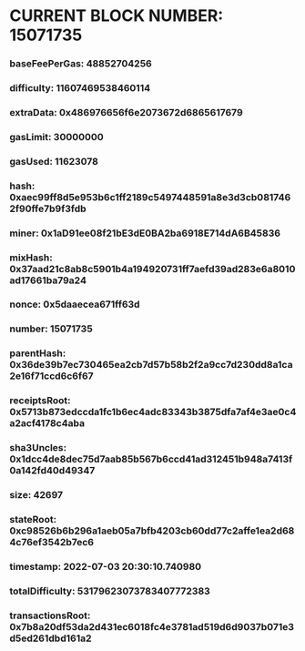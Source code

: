 # CURRENT BLOCK NUMBER: 15071735

### baseFeePerGas: 48852704256
### difficulty: 11607469538460114
### extraData: 0x486976656f6e2073672d6865617679
### gasLimit: 30000000
### gasUsed: 11623078
### hash: 0xaec99ff8d5e953b6c1ff2189c5497448591a8e3d3cb0817462f90ffe7b9f3fdb
### miner: 0x1aD91ee08f21bE3dE0BA2ba6918E714dA6B45836
### mixHash: 0x37aad21c8ab8c5901b4a194920731ff7aefd39ad283e6a8010ad17661ba79a24
### nonce: 0x5daaecea671ff63d
### number: 15071735
### parentHash: 0x36de39b7ec730465ea2cb7d57b58b2f2a9cc7d230dd8a1ca2e16f71ccd6c6f67
### receiptsRoot: 0x5713b873edccda1fc1b6ec4adc83343b3875dfa7af4e3ae0c4a2acf4178c4aba
### sha3Uncles: 0x1dcc4de8dec75d7aab85b567b6ccd41ad312451b948a7413f0a142fd40d49347
### size: 42697
### stateRoot: 0xc98526b6b296a1aeb05a7bfb4203cb60dd77c2affe1ea2d684c76ef3542b7ec6
### timestamp: 2022-07-03 20:30:10.740980
### totalDifficulty: 53179623073783407772383
### transactionsRoot: 0x7b8a20df53da2d431ec6018fc4e3781ad519d6d9037b071e3d5ed261dbd161a2
